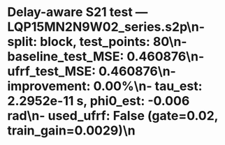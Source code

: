 # Delay-aware S21 test — LQP15MN2N9W02_series.s2p\n- split: block, test_points: 80\n- baseline_test_MSE: 0.460876\n- ufrf_test_MSE: 0.460876\n- improvement: 0.00%\n- tau_est: 2.2952e-11 s, phi0_est: -0.006 rad\n- used_ufrf: False (gate=0.02, train_gain=0.0029)\n